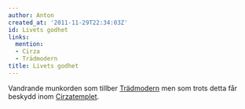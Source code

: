 ```yaml
---
author: Anton
created_at: '2011-11-29T22:34:03Z'
id: Livets godhet
links:
  mention:
  - Cirza
  - Trädmodern
title: Livets godhet
---
```


Vandrande munkorden som tillber [Trädmodern] men som trots detta får beskydd inom [Cirzatemplet].

  [Trädmodern]: Trädmodern
  [Cirzatemplet]: Cirza
